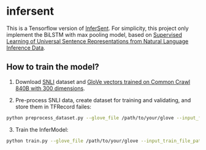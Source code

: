 # infersent

This is a Tensorflow version of [InferSent](https://github.com/facebookresearch/InferSent).
For simplicity, this project only implement the BiLSTM with max pooling model, based on
[Supervised Learning of Universal Sentence Representations from Natural Language Inference Data](https://arxiv.org/abs/1705.02364).

## How to train the model?
1. Download [SNLI](https://nlp.stanford.edu/projects/snli/snli_1.0.zip) dataset and
[GloVe vectors trained on Common Crawl 840B with 300 dimensions](http://nlp.stanford.edu/data/glove.840B.300d.zip).

2. Pre-process SNLI data, create dataset for training and validating, and store them in TFRecord failes:
```bash
python preprocess_dataset.py --glove_file /path/to/your/glove --input_files /path/to/your/snli/snli_1.0_train.jsonl,/path/to/your/snli/snli_1.0_dev.jsonl,/path/to/your/snli/snli_1.0_test.jsonl --output_dir /path/to/save/tfrecords
```

3. Train the InferModel:
```bash
python train.py --glove_file /path/to/your/glove --input_train_file_pattern "/path/to/save/tfrecords/train-?????-of-?????" --input_valid_file_pattern "/path/to/save/tfrecords/valid-?????-of-?????" --train_dir /path/to/save/checkpoints
```
